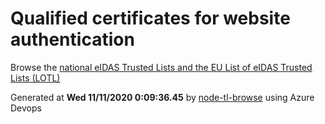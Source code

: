 # Qualified certificates for website authentication 
 Browse the [national eIDAS Trusted Lists and the EU List of eIDAS Trusted Lists (LOTL)](https://webgate.ec.europa.eu/tl-browser/#/) 
 
 
Generated at **Wed 11/11/2020  0:09:36.45** by [node-tl-browse](https://github.com/ymedlop/node-tl-browser) using Azure Devops 
